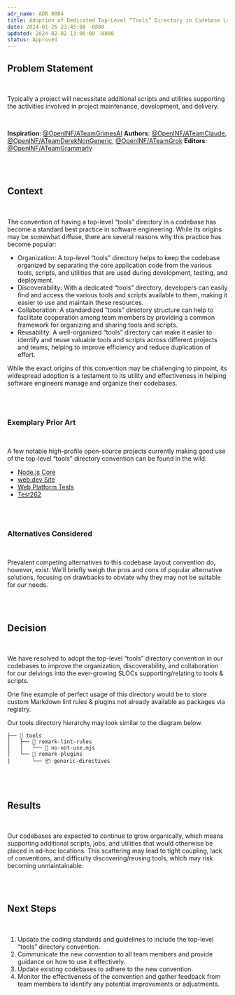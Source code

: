 ```yaml
---
adr_name: ADR 0004
title: Adoption of Dedicated Top-Level “Tools” Directory in Codebase Layouts
date: 2024-01-26 23:45:00 -0800
updated: 2024-02-02 13:00:00 -0800
status: Approved
---
```


## Problem Statement

<br />

Typically a project will necessitate additional scripts and utilities supporting
the activities involved in project maintenance, development, and delivery.

<br />

**Inspiration**: [@OpenINF/ATeamGrimesAI][] **Authors**:
[@OpenINF/ATeamClaude][], [@OpenINF/ATeamDerekNonGeneric][],
[@OpenINF/ATeamGrok][] **Editors**: [@OpenINF/ATeamGrammarly][]

<br /><br />

## Context

<br />

The convention of having a top-level “tools” directory in a codebase has become
a standard best practice in software engineering. While its origins may be
somewhat diffuse, there are several reasons why this practice has become
popular:

- Organization: A top-level “tools” directory helps to keep the codebase
  organized by separating the core application code from the various tools,
  scripts, and utilities that are used during development, testing, and
  deployment.
- Discoverability: With a dedicated “tools” directory, developers can easily
  find and access the various tools and scripts available to them, making it
  easier to use and maintain these resources.
- Collaboration: A standardized “tools” directory structure can help to
  facilitate cooperation among team members by providing a common framework for
  organizing and sharing tools and scripts.
- Reusability: A well-organized “tools” directory can make it easier to identify
  and reuse valuable tools and scripts across different projects and teams,
  helping to improve efficiency and reduce duplication of effort.

While the exact origins of this convention may be challenging to pinpoint, its
widespread adoption is a testament to its utility and effectiveness in helping
software engineers manage and organize their codebases.

<br /><br />

### Exemplary Prior Art

<br />

A few notable high-profile open-source projects currently making good use of the
top-level “tools” directory convention can be found in the wild:

- [Node.js Core][]
- [web.dev Site][]
- [Web Platform Tests][]
- [Test262][]

<br /><br />

### Alternatives Considered

<br />

Prevalent competing alternatives to this codebase layout convention do, however,
exist. We’ll briefly weigh the pros and cons of popular alternative solutions,
focusing on drawbacks to obviate why they may not be suitable for _our_ needs.

<!-- TODO(DerekNonGeneric): top-level scripts dir, build-system dir, etc.  -->

<br /><br />

## Decision

<br />

We have resolved to adopt the top-level “tools” directory convention in our
codebases to improve the organization, discoverability, and collaboration for
our delvings into the ever-growing SLOCs supporting/relating to tools & scripts.

One fine example of perfect usage of this directory would be to store custom
Markdown lint rules & plugins not already available as packages via registry.

Our tools directory hierarchy may look similar to the diagram below.

```dir
├── 📁 tools
│   ├── 📂 remark-lint-rules
│   │   └── 📜 no-not-use.mjs
│   └── 📂 remark-plugins
│       └── 📦 generic-directives
```

<br /><br />

## Results

<br />

Our codebases are expected to continue to grow organically, which means
supporting additional scripts, jobs, and utilities that would otherwise be
placed in ad-hoc locations. This scattering may lead to tight coupling, lack of
conventions, and difficulty discovering/reusing tools, which may risk becoming
unmaintainable.

<br /><br />

## Next Steps

<br />

1. Update the coding standards and guidelines to include the top-level “tools”
   directory convention.
1. Communicate the new convention to all team members and provide guidance on
   how to use it effectively.
1. Update existing codebases to adhere to the new convention.
1. Monitor the effectiveness of the convention and gather feedback from team
   members to identify any potential improvements or adjustments.

<br /><br />

<!-- LINK LABEL DEFINITIONS - START -->

<!-- Credits -->

[@OpenINF/ATeamClaude]:
  https://github.com/OpenINF/wg-a-team#ai-non-persons-roster
[@OpenINF/ATeamGrammarly]:
  https://github.com/OpenINF/wg-a-team#ai-non-persons-roster
[@OpenINF/ATeamGrimesAI]:
  https://github.com/OpenINF/wg-a-team#ai-non-persons-roster
[@OpenINF/ATeamGrok]: https://github.com/OpenINF/wg-a-team#ai-non-persons-roster
[@OpenINF/ATeamDerekNonGeneric]:
  https://github.com/OpenINF/wg-a-team#persons-roster

<!-- Prior Art -->

[Node.js Core]: https://github.com/nodejs/node
[web.dev Site]: https://github.com/GoogleChrome/web.dev
[Web Platform Tests]: https://github.com/web-platform-tests/wpt
[Test262]: https://github.com/tc39/test262

<!-- LINK LABEL DEFINITIONS - END -->
